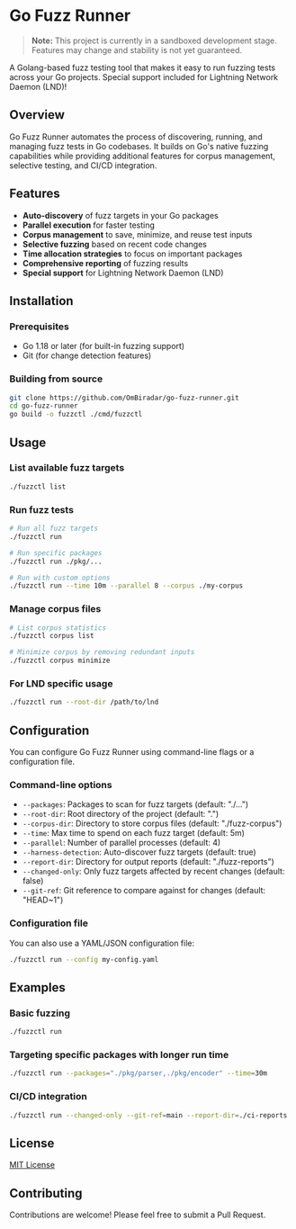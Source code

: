 # Go Fuzz Runner

> **Note:** This project is currently in a sandboxed development stage. Features may change and stability is not yet guaranteed.


A Golang-based fuzz testing tool that makes it easy to run fuzzing tests across your Go projects. Special support included for Lightning Network Daemon (LND)!

## Overview

Go Fuzz Runner automates the process of discovering, running, and managing fuzz tests in Go codebases. It builds on Go's native fuzzing capabilities while providing additional features for corpus management, selective testing, and CI/CD integration.

## Features

- **Auto-discovery** of fuzz targets in your Go packages
- **Parallel execution** for faster testing
- **Corpus management** to save, minimize, and reuse test inputs
- **Selective fuzzing** based on recent code changes
- **Time allocation strategies** to focus on important packages
- **Comprehensive reporting** of fuzzing results
- **Special support** for Lightning Network Daemon (LND)

## Installation

### Prerequisites

- Go 1.18 or later (for built-in fuzzing support)
- Git (for change detection features)

### Building from source

```bash
git clone https://github.com/OmBiradar/go-fuzz-runner.git
cd go-fuzz-runner
go build -o fuzzctl ./cmd/fuzzctl
```

## Usage

### List available fuzz targets

```bash
./fuzzctl list
```

### Run fuzz tests

```bash
# Run all fuzz targets
./fuzzctl run

# Run specific packages
./fuzzctl run ./pkg/...

# Run with custom options
./fuzzctl run --time 10m --parallel 8 --corpus ./my-corpus
```

### Manage corpus files

```bash
# List corpus statistics
./fuzzctl corpus list

# Minimize corpus by removing redundant inputs
./fuzzctl corpus minimize
```

### For LND specific usage

```bash
./fuzzctl run --root-dir /path/to/lnd
```

## Configuration

You can configure Go Fuzz Runner using command-line flags or a configuration file.

### Command-line options

- `--packages`: Packages to scan for fuzz targets (default: "./...")
- `--root-dir`: Root directory of the project (default: ".")
- `--corpus-dir`: Directory to store corpus files (default: "./fuzz-corpus")
- `--time`: Max time to spend on each fuzz target (default: 5m)
- `--parallel`: Number of parallel processes (default: 4)
- `--harness-detection`: Auto-discover fuzz targets (default: true)
- `--report-dir`: Directory for output reports (default: "./fuzz-reports")
- `--changed-only`: Only fuzz targets affected by recent changes (default: false)
- `--git-ref`: Git reference to compare against for changes (default: "HEAD~1")

### Configuration file

You can also use a YAML/JSON configuration file:

```bash
./fuzzctl run --config my-config.yaml
```

## Examples

### Basic fuzzing

```bash
./fuzzctl run
```

### Targeting specific packages with longer run time

```bash
./fuzzctl run --packages="./pkg/parser,./pkg/encoder" --time=30m
```

### CI/CD integration

```bash
./fuzzctl run --changed-only --git-ref=main --report-dir=./ci-reports
```

## License

[MIT License](./LICENSE)

## Contributing

Contributions are welcome! Please feel free to submit a Pull Request.
